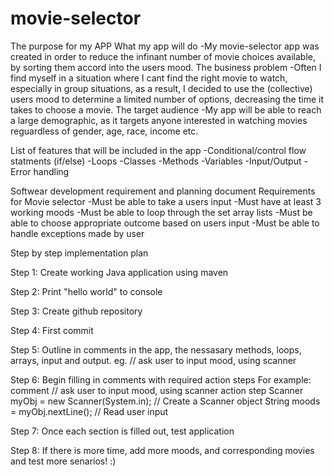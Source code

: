 # movie-selector
The purpose for my APP
    What my app will do
-My movie-selector app was created in order to reduce the infinant number of movie choices available, by sorting them accord into the users mood.
    The business problem
-Often I find myself in a situation where I cant find the right movie to watch, especially in group situations, as a result, I decided to use the (collective) users mood to determine a limited number of options, decreasing the time it takes to choose a movie.
    The target audience
-My app will be able to reach a large demographic, as it targets anyone interested in watching movies reguardless of gender, age, race, income etc.

List of features that will be included in the app
-Conditional/control flow statments (if/else)
-Loops
-Classes
-Methods
-Variables
-Input/Output
-Error handling


Softwear development requirement and planning document
Requirements for Movie selector
-Must be able to take a users input
-Must have at least 3 working moods
-Must be able to loop through the set array lists
-Must be able to choose appropriate outcome based on users input
-Must be able to handle exceptions made by user



Step by step implementation plan

Step 1:
Create working Java application using maven 

Step 2:
Print "hello world" to console

Step 3:
Create github repository

Step 4: 
First commit 

Step 5:
Outline in comments in the app, the nessasary methods, loops, arrays, input and output.
eg.
// ask user to input mood, using scanner 

Step 6:
Begin filling in comments with required action steps 
For example:
comment
// ask user to input mood, using scanner 
action step
Scanner myObj = new Scanner(System.in); // Create a Scanner object
String moods = myObj.nextLine(); // Read user input

Step 7:
Once each section is filled out, test application

Step 8:
If there is more time, add more moods, and corresponding movies and test more senarios! :)

